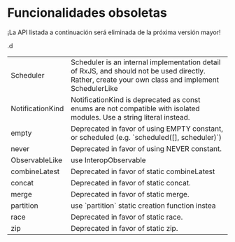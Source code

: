 # Funcionalidades obsoletas

¡La API listada a continuación será eliminada de la próxima versión mayor!

<table>
<tr><td>Scheduler</td><td> 	Scheduler is an internal implementation detail of RxJS, and should not be used directly. Rather, create your own class and implement SchedulerLike</td></tr>
<tr><td>NotificationKind</td><td> 	NotificationKind is deprecated as const enums are not compatible with isolated modules. Use a string literal instead.</td></tr>
<tr><td>empty</td><td> 	Deprecated in favor of using EMPTY constant, or scheduled (e.g. `scheduled([], scheduler)`)</td></tr>
<tr><td>never</td><td> 	Deprecated in favor of using NEVER constant.</td></tr>
<tr><td>ObservableLike</td><td> 	use InteropObservable</td></tr>
<tr><td>combineLatest</td><td> 	Deprecated in favor of static combineLatest</td>.</tr>
<tr><td>concat</td><td> 	Deprecated in favor of static concat.</td></tr>
<tr><td>merge</td><td> 	Deprecated in favor of static merge.</td></tr>
<tr><td>partition</td><td> 	use `partition` static creation function instea</td>d</tr>
<tr><td>race</td><td> 	Deprecated in favor of static race.</td></tr>
<tr><td>zip</td><td> 	Deprecated in favor of static zip. </td></tr>
</table>
